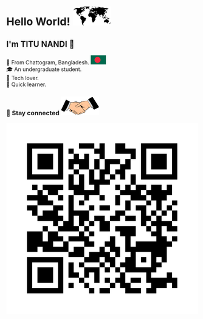 # Hello World! ![](assets/flags/world-map.svg)
## I'm TITU NANDI &#128075; </h1>

&#128205; From Chattogram, Bangladesh. ![bd flag](assets/flags/bd.svg)
<br>
&#127891; An undergraduate student.
<br>
&#128150; Tech lover.
<br>
&#128214; Quick learner.

### &#128681; Stay connected <img src="assets/others/handshake.svg"> 

[![](assets/others/qrcode-mrseoranked.github.io-black.svg)](https://mrseoranked.github.io)

